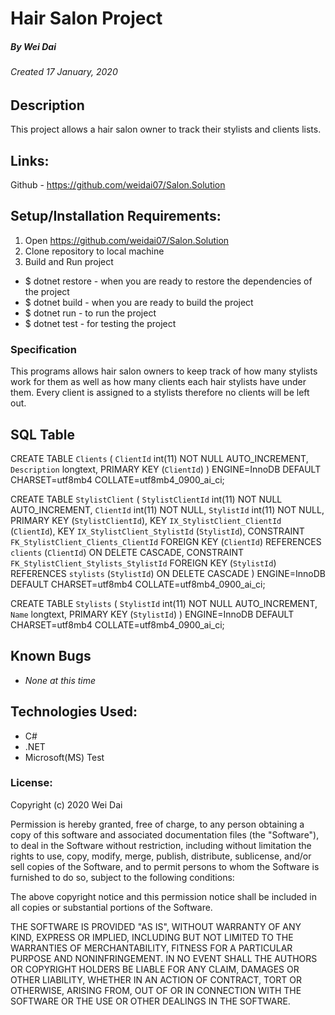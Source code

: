 # Hair Salon Project
##### By Wei Dai
###### Created 17 January, 2020

## Description

This project allows a hair salon owner to track their stylists and clients lists.

## Links:

Github - https://github.com/weidai07/Salon.Solution

## Setup/Installation Requirements:

1. Open https://github.com/weidai07/Salon.Solution
2. Clone repository to local machine 
3. Build and Run project

  - $ dotnet restore - when you are ready to restore the dependencies of the project
  - $ dotnet build - when you are ready to build the project
  - $ dotnet run - to run the project 
  - $ dotnet test - for testing the project
  

### Specification

  This programs allows hair salon owners to keep track of how many stylists work for them as well as how many clients each hair stylists have under them. Every client is assigned to a stylists therefore no clients will be left out. 

## SQL Table

CREATE TABLE `Clients` (
  `ClientId` int(11) NOT NULL AUTO_INCREMENT,
  `Description` longtext,
  PRIMARY KEY (`ClientId`)
) ENGINE=InnoDB DEFAULT CHARSET=utf8mb4 COLLATE=utf8mb4_0900_ai_ci;

CREATE TABLE `StylistClient` (
  `StylistClientId` int(11) NOT NULL AUTO_INCREMENT,
  `ClientId` int(11) NOT NULL,
  `StylistId` int(11) NOT NULL,
  PRIMARY KEY (`StylistClientId`),
  KEY `IX_StylistClient_ClientId` (`ClientId`),
  KEY `IX_StylistClient_StylistId` (`StylistId`),
  CONSTRAINT `FK_StylistClient_Clients_ClientId` FOREIGN KEY (`ClientId`) REFERENCES `clients` (`ClientId`) ON DELETE CASCADE,
  CONSTRAINT `FK_StylistClient_Stylists_StylistId` FOREIGN KEY (`StylistId`) REFERENCES `stylists` (`StylistId`) ON DELETE CASCADE
) ENGINE=InnoDB DEFAULT CHARSET=utf8mb4 COLLATE=utf8mb4_0900_ai_ci;

CREATE TABLE `Stylists` (
  `StylistId` int(11) NOT NULL AUTO_INCREMENT,
  `Name` longtext,
  PRIMARY KEY (`StylistId`)
) ENGINE=InnoDB DEFAULT CHARSET=utf8mb4 COLLATE=utf8mb4_0900_ai_ci;


## Known Bugs

* _None at this time_

## Technologies Used:

* C#
* .NET
* Microsoft(MS) Test

### License:

Copyright (c) 2020 Wei Dai

Permission is hereby granted, free of charge, to any person obtaining a copy of this software and associated documentation files (the "Software"), to deal in the Software without restriction, including without limitation the rights to use, copy, modify, merge, publish, distribute, sublicense, and/or sell copies of the Software, and to permit persons to whom the Software is furnished to do so, subject to the following conditions:

The above copyright notice and this permission notice shall be included in all copies or substantial portions of the Software.

THE SOFTWARE IS PROVIDED "AS IS", WITHOUT WARRANTY OF ANY KIND, EXPRESS OR IMPLIED, INCLUDING BUT NOT LIMITED TO THE WARRANTIES OF MERCHANTABILITY, FITNESS FOR A PARTICULAR PURPOSE AND NONINFRINGEMENT. IN NO EVENT SHALL THE AUTHORS OR COPYRIGHT HOLDERS BE LIABLE FOR ANY CLAIM, DAMAGES OR OTHER LIABILITY, WHETHER IN AN ACTION OF CONTRACT, TORT OR OTHERWISE, ARISING FROM, OUT OF OR IN CONNECTION WITH THE SOFTWARE OR THE USE OR OTHER DEALINGS IN THE SOFTWARE.